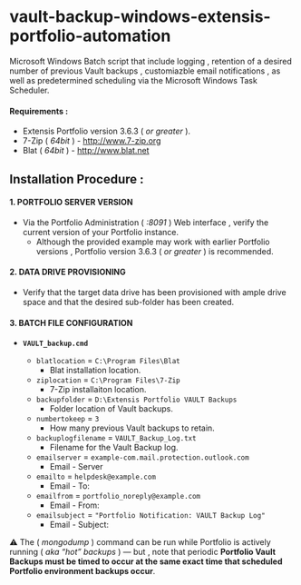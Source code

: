 # vault-backup-windows-extensis-portfolio-automation
Microsoft Windows Batch script that include logging , retention of a desired number of previous Vault backups , customiazble email notifications , as well as predetermined scheduling via the Microsoft Windows Task Scheduler.

#### Requirements :
* Extensis Portfolio version 3.6.3 ( _or greater_ ).
* 7-Zip ( _64bit_ ) - http://www.7-zip.org
* Blat ( _64bit_ ) - http://www.blat.net

## Installation Procedure :

#### 1. PORTFOLIO SERVER VERSION
* Via the Portfolio Administration ( _:8091_ ) Web interface , verify the current version of your Portfolio instance.
  * Although the provided example may work with earlier Portfolio versions , Portfolio version 3.6.3 ( _or greater_ ) is recommended.

#### 2. DATA DRIVE PROVISIONING
* Verify that the target data drive has been provisioned with ample drive space and that the desired sub-folder has been created.

#### 3. BATCH FILE CONFIGURATION
* **`VAULT_backup.cmd`**

  * `blatlocation` = `C:\Program Files\Blat`
    * Blat installation location.
  * `ziplocation` = `C:\Program Files\7-Zip`
    * 7-Zip installaiton location.
  * `backupfolder` = `D:\Extensis Portfolio VAULT Backups`
    * Folder location of Vault backups.
  * `numbertokeep` = `3`
    * How many previous Vault backups to retain.
  * `backuplogfilename` = `VAULT_Backup_Log.txt`
    * Filename for the Vault Backup log.
  * `emailserver` = `example-com.mail.protection.outlook.com`
    * Email - Server
  * `emailto` = `helpdesk@example.com`
    * Email - To:
  * `emailfrom` = `portfolio_noreply@example.com`
    * Email - From:
  * `emailsubject` = `"Portfolio Notification: VAULT Backup Log"`
    * Email - Subject:

:warning: The ( _mongodump_ ) command can be run while Portfolio is actively running ( _aka “hot” backups_ ) — but , note that periodic **Portfolio Vault Backups must be timed to occur at the same exact time that scheduled Portfolio environment backups occur**.
